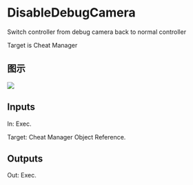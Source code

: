 # DisableDebugCamera

Switch controller from debug camera back to normal controller

Target is Cheat Manager

## 图示

![]($-20221218-18155629.png)

## Inputs

In: Exec.

Target: Cheat Manager Object Reference.  

## Outputs

Out: Exec.

